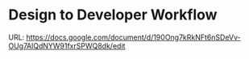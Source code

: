 # Design to Developer Workflow

URL: https://docs.google.com/document/d/190Ong7kRkNFt6nSDeVv-OUg7AlQdNYW91fxrSPWQ8dk/edit
